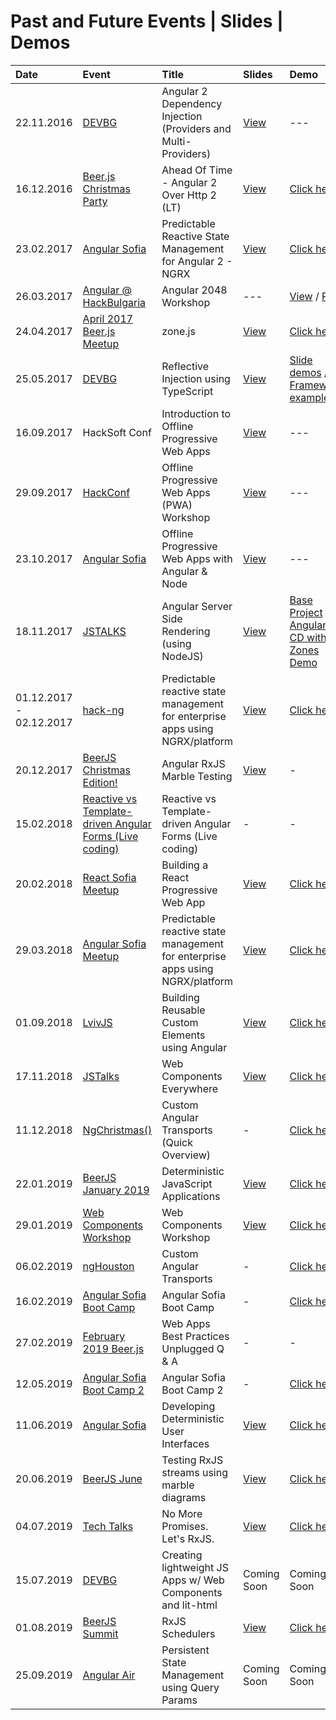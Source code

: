 # Past and Future Events | Slides | Demos

| Date       | Event | Title | Slides | Demo |
|:-----------|:-----------|:------------|:------------|:------------|
| 22.11.2016 | [DEVBG](https://www.facebook.com/events/1789897094625466/) | Angular 2 Dependency Injection (Providers and Multi-Providers) | [View](http://slides.com/idakiev/angular2-dependency-injection/fullscreen) | ---
| 16.12.2016 | [Beer.js Christmas Party](https://www.facebook.com/events/1827284684177207/) | Ahead Of Time - Angular 2 Over Http 2 (LT) | [View](http://slides.com/idakiev/deck-2) | [Click here](https://github.com/IliaIdakiev/slides/tree/master/demos/http2_ang2_express)
| 23.02.2017 | [Angular Sofia](https://www.facebook.com/events/1748551701828972/) | Predictable Reactive State Management for Angular 2 - NGRX | [View](https://www.slideshare.net/IliaIdakiev/predictable-reactive-state-management-ngrx) | [Click here](https://github.com/IliaIdakiev/slides/tree/master/demos/ngrxSimpleTodo)
| 26.03.2017 | [Angular @ HackBulgaria](https://www.facebook.com/events/1050560771715557/) | Angular 2048 Workshop | --- | [View](https://github.com/IliaIdakiev/NG_2048_workshop) / [Play](https://iliaidakiev.github.io/NG_2048_workshop/)
| 24.04.2017 | [April 2017 Beer.js Meetup](https://www.facebook.com/events/715714965296856/) | zone.js | [View](https://www.slideshare.net/IliaIdakiev/zonejs) | [Click here](https://github.com/IliaIdakiev/slides/tree/master/demos/node-zones)
| 25.05.2017 | [DEVBG](https://www.facebook.com/events/216832172139638/) | Reflective Injection using TypeScript | [View](https://www.slideshare.net/IliaIdakiev/reflective-injection-using-typescript) | [Slide demos](https://github.com/IliaIdakiev/slides/tree/master/demos/reflective-dependency-injection) / [Framework example](https://github.com/IliaIdakiev/node-express-zone-di)
| 16.09.2017 | HackSoft Conf | Introduction to Offline Progressive Web Apps | [View](https://www.slideshare.net/IliaIdakiev/introduction-to-offline-progressive-web-applications) | ---
| 29.09.2017 | [HackConf](https://hackconf.bg/en/) | Offline Progressive Web Apps (PWA) Workshop | [View](https://www.slideshare.net/IliaIdakiev/angular-offline-progressive-web-apps-with-nodejs) | ---
| 23.10.2017 | [Angular Sofia](https://www.facebook.com/events/1986289258278607/) | Offline Progressive Web Apps with Angular & Node | [View](https://www.slideshare.net/IliaIdakiev/angular-offline-progressive-web-apps-with-nodejs) | ---
| 18.11.2017 | [JSTALKS](http://jstalks.net) | Angular Server Side Rendering (using NodeJS) | [View](https://www.slideshare.net/IliaIdakiev/angular-server-side-rendering-with-nodejs-in-pursuit-of-speed) |[Base Project](https://github.com/IliaIdakiev/angular-cli-ssr) / [Angular CD with Zones Demo](https://github.com/IliaIdakiev/slides/tree/master/demos/zones)
| 01.12.2017 - 02.12.2017 | [hack-ng](https://www.facebook.com/events/1929696537285128/) | Predictable reactive state management for enterprise apps using NGRX/platform | [View](https://www.slideshare.net/IliaIdakiev/predictable-reactive-state-management-for-enterprise-apps-using-ngrxplatform) | [Click here](https://github.com/IliaIdakiev/slides/tree/master/demos/ngrx-platform)
| 20.12.2017 | [BeerJS Christmas Edition!](https://www.facebook.com/events/1776995529009589/) | Angular RxJS Marble Testing | [View](https://www.slideshare.net/IliaIdakiev/testing-rx-js-using-marbles-within-angular) | -
| 15.02.2018 | [Reactive vs Template-driven Angular Forms (Live coding)](https://www.facebook.com/events/1846500318693326/) | Reactive vs Template-driven Angular Forms (Live coding) | - | -
| 20.02.2018 | [React Sofia Meetup](https://www.facebook.com/events/1980931295503135/) | Building a React Progressive Web App | [View](https://www.slideshare.net/IliaIdakiev/offline-progressive-web-apps-with-nodejs-and-react) | [Click here](https://github.com/IliaIdakiev/react-ssr-todo)
| 29.03.2018 | [Angular Sofia Meetup](https://www.facebook.com/events/195031361097116/) | Predictable reactive state management for enterprise apps using NGRX/platform | [View](https://www.slideshare.net/IliaIdakiev/state-management-for-enterprise-angular-applications) | [Click here](https://github.com/IliaIdakiev/slides/tree/master/demos/ngrx-platform)
| 01.09.2018 | [LvivJS](https://lvivjs.org.ua/) | Building Reusable Custom Elements using Angular | [View](https://www.slideshare.net/IliaIdakiev/building-reusable-custom-elements-with-angular) | [Click here](https://github.com/IliaIdakiev/slides/tree/master/demos/lvivjs)
| 17.11.2018 | [JSTalks](http://www.jstalks.net/) | Web Components Everywhere | [View](https://www.slideshare.net/IliaIdakiev/web-components-everywhere) | [Click here](https://github.com/IliaIdakiev/slides/tree/master/demos/lvivjs)
| 11.12.2018 | [NgChristmas()](https://www.facebook.com/events/360632701423276/)| Custom Angular Transports (Quick Overview) | - | [Click here](https://github.com/IliaIdakiev/ng-transport)
| 22.01.2019 | [BeerJS January 2019](https://www.facebook.com/events/268781570483569/)| Deterministic JavaScript Applications | [View](https://www.slideshare.net/IliaIdakiev/deterministic-javascript-applications) | [Click here](https://github.com/IliaIdakiev/slides/tree/master/demos/deterministic_js_apps/react)
| 29.01.2019 | [Web Components Workshop](https://www.facebook.com/events/388067858419669/) | Web Components Workshop | [View](https://www.slideshare.net/IliaIdakiev/web-components-everywhere) | [Click here](https://github.com/IliaIdakiev/webcomponents-workshop-01)
| 06.02.2019 | [ngHouston](https://www.meetup.com/ngHouston/) | Custom Angular Transports | - | [Click here](https://github.com/IliaIdakiev/ng-transport)
| 16.02.2019 | [Angular Sofia Boot Camp](https://www.facebook.com/events/369252597141514/) | Angular Sofia Boot Camp | - | [Click here](https://github.com/IliaIdakiev/boot-camp-01)
| 27.02.2019 | [February 2019 Beer.js](https://www.facebook.com/events/382340592593401/) | Web Apps Best Practices Unplugged Q & A | - | -
| 12.05.2019 | [Angular Sofia Boot Camp 2](https://www.facebook.com/events/347615352777322/) | Angular Sofia Boot Camp 2 | - | [Click here](https://github.com/IliaIdakiev/boot-camp-02)
| 11.06.2019 | [Angular Sofia](https://www.facebook.com/events/2374333362847756/) | Developing Deterministic User Interfaces | [View](https://github.com/IliaIdakiev/query-param-store) | [Click here](https://github.com/IliaIdakiev/slides/tree/master/demos/qps-demo)
| 20.06.2019 | [BeerJS June](https://www.facebook.com/events/375363756427502/) | Testing RxJS streams using marble diagrams | [View](https://www.slideshare.net/IliaIdakiev/marble-testing-rxjs-streams) | [Click here](https://github.com/IliaIdakiev/slides/tree/master/demos/jasmine-marbles)
| 04.07.2019 | [Tech Talks](https://www.facebook.com/events/390193441614238/) | No More Promises. Let's RxJS. | [View](https://www.slideshare.net/IliaIdakiev/no-more-promises-lets-rxjs) | [Click here](https://github.com/IliaIdakiev/slides/tree/master/demos/rxjs)
| 15.07.2019 | [DEVBG](https://www.facebook.com/events/351638688887533/) | Creating lightweight JS Apps w/ Web Components and lit-html | Coming Soon | Coming Soon 
| 01.08.2019 | [BeerJS Summit](https://www.facebook.com/events/335809237260372/) | RxJS Schedulers | [View](https://www.slideshare.net/IliaIdakiev/creating-lightweight-js-apps-w-web-components-and-lithtml) | [Click here](https://github.com/IliaIdakiev/slides/tree/master/demos/lit-html)
| 25.09.2019 | [Angular Air](https://angularair.com/) | Persistent State Management using Query Params | Coming Soon | Coming Soon